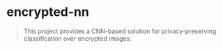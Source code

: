 # encrypted-nn
> This project provides a CNN-based solution for privacy-preserving classification over encrypted images.